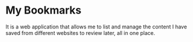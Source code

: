 # My Bookmarks
It is a web application that allows me to list and manage the content I have saved from different websites to review later, all in one place.
